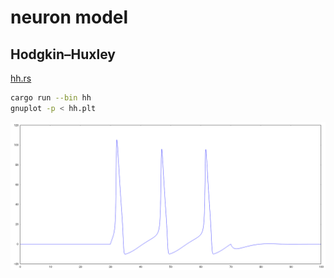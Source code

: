 # neuron model

## Hodgkin–Huxley

[hh.rs](https://github.com/suzusuzu/neuron-model/blob/master/src/bin/hh.rs)

```sh
cargo run --bin hh
gnuplot -p < hh.plt
```

![hh](https://raw.githubusercontent.com/suzusuzu/neuron-model/master/hh.png)

